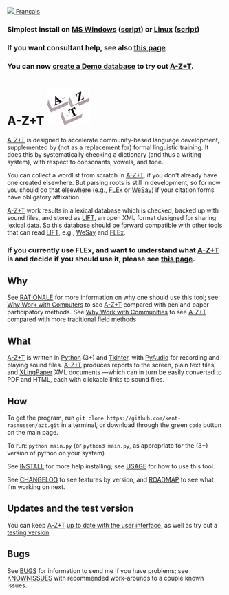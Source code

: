 <a href="https://gitlocalize.com/repo/7965/fr?utm_source=badge"> <img src="https://gitlocalize.com/repo/7965/fr/badge.svg" /> </a>
<a href="fr/README.md">Français</a>
### Simplest install on [MS Windows](SIMPLEINSTALL.md) ([script](installfiles/RunMetoInstall.bat?raw=true)) or [Linux](SIMPLEINSTALL_LINUX.md) ([script](installfiles/RunMetoInstall_Linux.sh?raw=true))
### If you want consultant help, see also [this page](HELP_PREREQUISITES.md)
### You can now [create a Demo database](DEMOS.md) to try out [A-Z+T].

# A-Z+T ![CV](../images/AZT%20stacks6_icon.png "AZT")

[A-Z+T] is designed to accelerate community-based language development, supplemented by (not as a replacement for) formal linguistic training. It does this by systematically checking a dictionary (and thus a writing system), with respect to consonants, vowels, and tone.

You can collect a wordlist from scratch in [A-Z+T], if you don't already have one created elsewhere. But parsing roots is still in development, so for now you should do that elsewhere (e.g., [FLEx] or [WeSay]) if your citation forms have obligatory affixation.

[A-Z+T] work results in a lexical database which is checked, backed up with sound files, and stored as [LIFT], an open XML format designed for sharing lexical data. So this database should be forward compatible with other tools that can read [LIFT], e.g., [WeSay] and [FLEx].

### If you currently use FLEx, and want to understand what [A-Z+T] is and decide if you should use it, please see [this page](OWL_GUIDE.md).

<!-- It is designed to *supplement* (not replace) formal training, on the one hand, and *facilitate* a particular kind of language development on the other, so it may not do what you want —it certainly does not do everything. If you want to get as many people involved in the development of their own language as possible, in a manner that results in a checked lexical database backed up by sound files, then this tool is for you. -->
## Why
See [RATIONALE](RATIONALE.md) for more information on why one should use this tool; see [Why Work with Computers](WHYCOMPUTERS.md) to see [A-Z+T] compared with pen and paper participatory methods. See [Why Work with Communities](WHYCOMMUNITIES.md) to see [A-Z+T] compared with more traditional field methods

## What
[A-Z+T] is written in [Python](https://python.org) (3+) and [Tkinter](https://docs.python.org/3/library/tkinter.html), with [PyAudio](https://pypi.org/project/PyAudio/) for recording and playing sound files. [A-Z+T] produces reports to the screen, plain text files, and [XLingPaper](https://software.sil.org/xlingpaper/) XML documents —which can in turn be easily converted to PDF and HTML, each with clickable links to sound files.

## How
To get the program, run `git clone https://github.com/kent-rasmussen/azt.git` in a terminal, or download through the green `code` button on the main page.

To run: `python main.py` (or `python3 main.py`, as appropriate for the (3+) version of python on your system)

See [INSTALL](INSTALL.md) for more help installing; see [USAGE](USAGE.md) for how to use this tool.

See [CHANGELOG](CHANGELOG.md) to see features by version, and [ROADMAP](ROADMAP.md) to see what I'm working on next.

## Updates and the test version
You can keep [A-Z+T] [up to date with the user interface](UPDATING.md), as well as try out a [testing version](TESTING.md).

## Bugs
See [BUGS](BUGS.md) for information to send me if you have problems; see [KNOWNISSUES](KNOWNISSUES.md) with recommended work-arounds to a couple known issues.

[A-Z+T]:  https://github.com/kent-rasmussen/azt
[WeSay]:  https://software.sil.org/wesay/
[FLEx]: https://software.sil.org/fieldworks/
[LIFT]: https://code.google.com/archive/p/lift-standard/
[CAWL]: http://www.comparalex.org/resources/SIL%20Comparative%20African%20Word%20List.pdf
